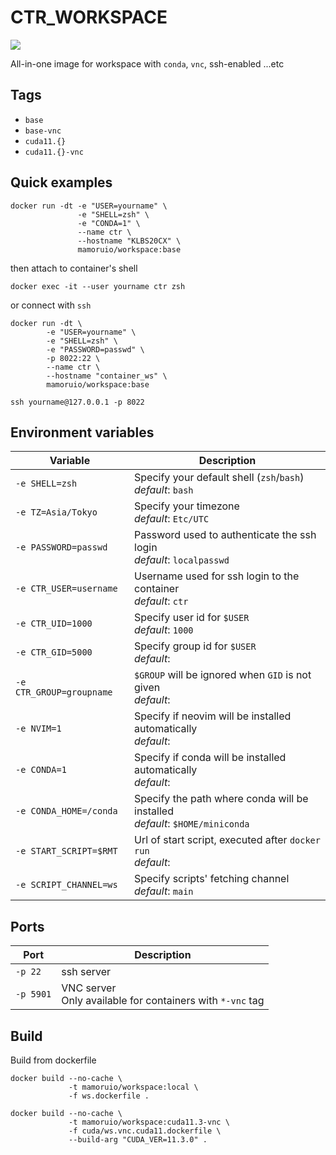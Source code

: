 # CTR_WORKSPACE

[![](https://img.shields.io/docker/pulls/mamoruio/workspace?style=flat-square)](https://hub.docker.com/r/mamoruio/workspace)

All-in-one image for workspace with `conda`, `vnc`, ssh-enabled ...etc

## Tags

-   `base`
-   `base-vnc`
-   `cuda11.{}`
-   `cuda11.{}-vnc`

## Quick examples

```shell
docker run -dt -e "USER=yourname" \
               -e "SHELL=zsh" \
               -e "CONDA=1" \
               --name ctr \
               --hostname "KLBS20CX" \
               mamoruio/workspace:base
```

then attach to container's shell

```shell
docker exec -it --user yourname ctr zsh
```

or connect with `ssh`

```shell
docker run -dt \
        -e "USER=yourname" \
        -e "SHELL=zsh" \
        -e "PASSWORD=passwd" \
        -p 8022:22 \
        --name ctr \
        --hostname "container_ws" \
        mamoruio/workspace:base

ssh yourname@127.0.0.1 -p 8022
```

## Environment variables

| Variable                 | Description                                                                       |
| ------------------------ | --------------------------------------------------------------------------------- |
| `-e SHELL=zsh`           | Specify your default shell (`zsh`/`bash`)<br />_default_: `bash`                  |
| `-e TZ=Asia/Tokyo`       | Specify your timezone<br />_default_: `Etc/UTC`                                   |
| `-e PASSWORD=passwd`     | Password used to authenticate the ssh login<br />_default_: `localpasswd`         |
| `-e CTR_USER=username`   | Username used for ssh login to the container<br />_default_: `ctr`                |
| `-e CTR_UID=1000`        | Specify user id for `$USER`<br />_default_: `1000`                                |
| `-e CTR_GID=5000`        | Specify group id for `$USER`<br />_default_: ` `                                  |
| `-e CTR_GROUP=groupname` | `$GROUP` will be ignored when `GID` is not given<br />_default_: ` `              |
| `-e NVIM=1`              | Specify if neovim will be installed automatically<br />_default_: ` `             |
| `-e CONDA=1`             | Specify if conda will be installed automatically<br />_default_: ` `              |
| `-e CONDA_HOME=/conda`   | Specify the path where conda will be installed <br />_default_: `$HOME/miniconda` |
| `-e START_SCRIPT=$RMT`   | Url of start script, executed after `docker run` <br />_default_: ` `             |
| `-e SCRIPT_CHANNEL=ws`   | Specify scripts' fetching channel<br />_default_: `main`                          |

## Ports

| Port      | Description                                                      |
| --------- | ---------------------------------------------------------------- |
| `-p 22`   | ssh server                                                       |
| `-p 5901` | VNC server <br /> Only available for containers with `*-vnc` tag |

## Build

Build from dockerfile

```shell
docker build --no-cache \
             -t mamoruio/workspace:local \
             -f ws.dockerfile .

docker build --no-cache \
             -t mamoruio/workspace:cuda11.3-vnc \
             -f cuda/ws.vnc.cuda11.dockerfile \
             --build-arg "CUDA_VER=11.3.0" .
```
